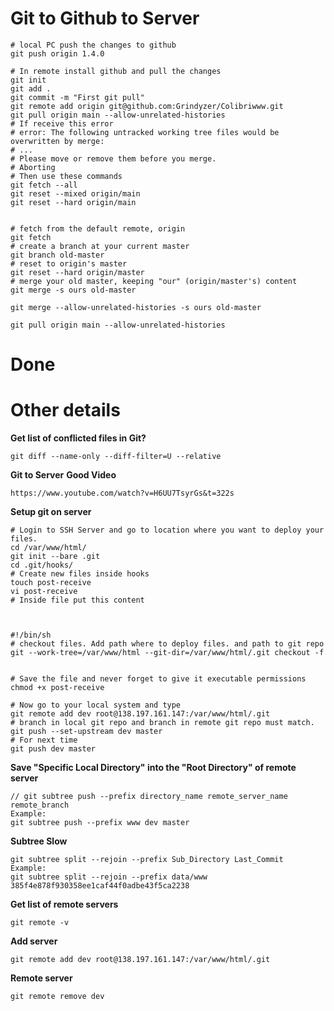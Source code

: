 # Git to Github to Server
```
# local PC push the changes to github
git push origin 1.4.0

# In remote install github and pull the changes
git init
git add .
git commit -m "First git pull"
git remote add origin git@github.com:Grindyzer/Colibriwww.git
git pull origin main --allow-unrelated-histories
# If receive this error
# error: The following untracked working tree files would be overwritten by merge:
# ...
# Please move or remove them before you merge.
# Aborting
# Then use these commands
git fetch --all
git reset --mixed origin/main
git reset --hard origin/main


# fetch from the default remote, origin
git fetch
# create a branch at your current master
git branch old-master
# reset to origin's master
git reset --hard origin/master
# merge your old master, keeping "our" (origin/master's) content
git merge -s ours old-master

git merge --allow-unrelated-histories -s ours old-master

git pull origin main --allow-unrelated-histories
```
# Done

# Other details

**Get list of conflicted files in Git?**
```
git diff --name-only --diff-filter=U --relative
```


**Git to Server**
**Good Video**
```
https://www.youtube.com/watch?v=H6UU7TsyrGs&t=322s
```

**Setup git on server**
```
# Login to SSH Server and go to location where you want to deploy your files.
cd /var/www/html/
git init --bare .git
cd .git/hooks/
# Create new files inside hooks
touch post-receive
vi post-receive
# Inside file put this content



#!/bin/sh
# checkout files. Add path where to deploy files. and path to git repo 
git --work-tree=/var/www/html --git-dir=/var/www/html/.git checkout -f


# Save the file and never forget to give it executable permissions
chmod +x post-receive

# Now go to your local system and type
git remote add dev root@138.197.161.147:/var/www/html/.git
# branch in local git repo and branch in remote git repo must match.
git push --set-upstream dev master
# For next time
git push dev master
```

**Save "Specific Local Directory" into the "Root Directory" of remote server**
```
// git subtree push --prefix directory_name remote_server_name remote_branch 
Example:
git subtree push --prefix www dev master
```

**Subtree Slow**
```
git subtree split --rejoin --prefix Sub_Directory Last_Commit
Example:
git subtree split --rejoin --prefix data/www 385f4e878f930358ee1caf44f0adbe43f5ca2238
```


**Get list of remote servers**
```
git remote -v
```

**Add server**
```
git remote add dev root@138.197.161.147:/var/www/html/.git
```

**Remote server**
```
git remote remove dev
```
